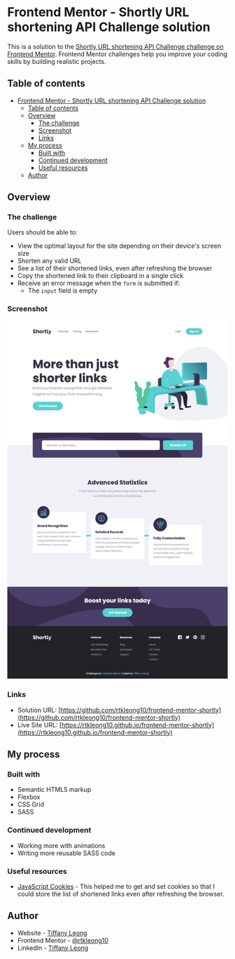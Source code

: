 # Frontend Mentor - Shortly URL shortening API Challenge solution

This is a solution to the [Shortly URL shortening API Challenge challenge on Frontend Mentor](https://www.frontendmentor.io/challenges/url-shortening-api-landing-page-2ce3ob-G). Frontend Mentor challenges help you improve your coding skills by building realistic projects. 

## Table of contents

- [Frontend Mentor - Shortly URL shortening API Challenge solution](#frontend-mentor---shortly-url-shortening-api-challenge-solution)
  - [Table of contents](#table-of-contents)
  - [Overview](#overview)
    - [The challenge](#the-challenge)
    - [Screenshot](#screenshot)
    - [Links](#links)
  - [My process](#my-process)
    - [Built with](#built-with)
    - [Continued development](#continued-development)
    - [Useful resources](#useful-resources)
  - [Author](#author)

## Overview

### The challenge

Users should be able to:

- View the optimal layout for the site depending on their device's screen size
- Shorten any valid URL
- See a list of their shortened links, even after refreshing the browser
- Copy the shortened link to their clipboard in a single click
- Receive an error message when the `form` is submitted if:
  - The `input` field is empty

### Screenshot
![Screenshot](./screenshots/desktop-design.png)

### Links

- Solution URL: [https://github.com/rtkleong10/frontend-mentor-shortly](https://github.com/rtkleong10/frontend-mentor-shortly)
- Live Site URL: [https://rtkleong10.github.io/frontend-mentor-shortly](https://rtkleong10.github.io/frontend-mentor-shortly)

## My process

### Built with

- Semantic HTML5 markup
- Flexbox
- CSS Grid
- SASS

### Continued development

- Working more with animations
- Writing more reusable SASS code

### Useful resources

- [JavaScript Cookies](https://www.w3schools.com/js/js_cookies.asp) - This helped me to get and set cookies so that I could store the list of shortened links even after refreshing the browser.

## Author

- Website - [Tiffany Leong](https://rtkleong10.github.io/)
- Frontend Mentor - [@rtkleong10](https://www.frontendmentor.io/profile/rtkleong10)
- LinkedIn - [Tiffany Leong](https://www.linkedin.com/in/rixietiffany/)
